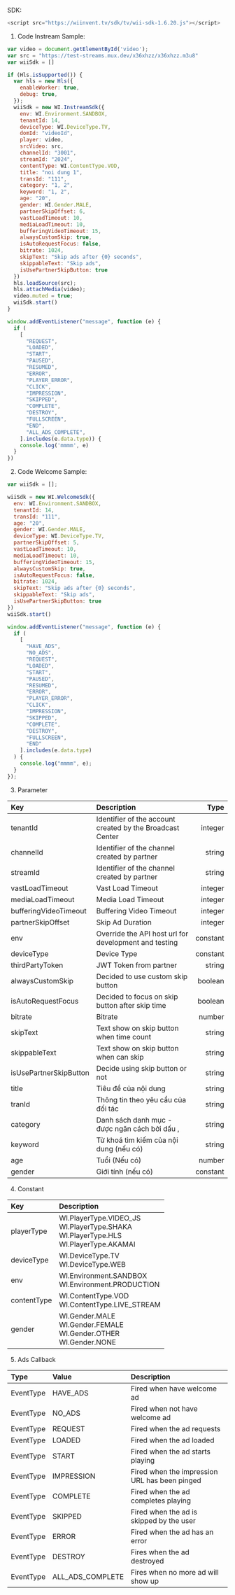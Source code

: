 SDK:

````javascript
<script src="https://wiinvent.tv/sdk/tv/wii-sdk-1.6.20.js"></script>
````

1. Code Instream Sample:

```javascript
var video = document.getElementById('video');
var src = "https://test-streams.mux.dev/x36xhzz/x36xhzz.m3u8"
var wiiSdk = []

if (Hls.isSupported()) {
  var hls = new Hls({
    enableWorker: true,
    debug: true,
  });
  wiiSdk = new WI.InstreamSdk({
    env: WI.Environment.SANDBOX,
    tenantId: 14,
    deviceType: WI.DeviceType.TV,
    domId: "videoId",
    player: video,
    srcVideo: src,
    channelId: "3001",
    streamId: "2024",
    contentType: WI.ContentType.VOD,
    title: "noi dung 1",
    transId: "111",
    category: "1, 2",
    keyword: "1, 2",
    age: "20",
    gender: WI.Gender.MALE,
    partnerSkipOffset: 6,
    vastLoadTimeout: 10,
    mediaLoadTimeout: 10,
    bufferingVideoTimeout: 15,
    alwaysCustomSkip: true,
    isAutoRequestFocus: false,
    bitrate: 1024,
    skipText: "Skip ads after {0} seconds",
    skippableText: "Skip ads",
    isUsePartnerSkipButton: true
  })
  hls.loadSource(src);
  hls.attachMedia(video);
  video.muted = true;
  wiiSdk.start()
}

window.addEventListener("message", function (e) {
  if (
    [
      "REQUEST",
      "LOADED",
      "START",
      "PAUSED",
      "RESUMED",
      "ERROR",
      "PLAYER_ERROR",
      "CLICK",
      "IMPRESSION",
      "SKIPPED",
      "COMPLETE",
      "DESTROY",
      "FULLSCREEN",
      "END",
      "ALL_ADS_COMPLETE",
    ].includes(e.data.type)) {
    console.log('mmmm', e)
  }
})

```
2. Code Welcome Sample:

```javascript
var wiiSdk = [];

wiiSdk = new WI.WelcomeSdk({
  env: WI.Environment.SANDBOX,
  tenantId: 14,
  transId: "111",
  age: "20",
  gender: WI.Gender.MALE,  
  deviceType: WI.DeviceType.TV,
  partnerSkipOffset: 5,
  vastLoadTimeout: 10,
  mediaLoadTimeout: 10,
  bufferingVideoTimeout: 15,
  alwaysCustomSkip: true,
  isAutoRequestFocus: false,
  bitrate: 1024,
  skipText: "Skip ads after {0} seconds",
  skippableText: "Skip ads",
  isUsePartnerSkipButton: true
})
wiiSdk.start()

window.addEventListener("message", function (e) {
  if (
    [
      "HAVE_ADS",
      "NO_ADS",
      "REQUEST",
      "LOADED",
      "START",
      "PAUSED",
      "RESUMED",
      "ERROR",
      "PLAYER_ERROR",
      "CLICK",
      "IMPRESSION",
      "SKIPPED",
      "COMPLETE",
      "DESTROY",
      "FULLSCREEN",
      "END"
    ].includes(e.data.type)
  ) {
    console.log("mmmm", e);
  }
});

```
3. Parameter

| Key                     | Description                                               |     Type |
|:------------------------|:----------------------------------------------------------|---------:|
| tenantId                | Identifier of the account created by the Broadcast Center |  integer |
| channelId               | Identifier of the channel created by partner              |   string |
| streamId                | Identifier of the channel created by partner              |   string |
| vastLoadTimeout         | Vast Load Timeout                                         |  integer |
| mediaLoadTimeout        | Media Load Timeout                                        |  integer |
| bufferingVideoTimeout   | Buffering Video Timeout                                   |  integer |                                  
| partnerSkipOffset       | Skip Ad Duration                                          |  integer |                                  
| env                     | Override the API host url for development and testing     | constant |
| deviceType              | Device Type                                               | constant |
| thirdPartyToken         | JWT Token from partner                                    |   string |
| alwaysCustomSkip        | Decided to use custom skip button                         |  boolean |
| isAutoRequestFocus      | Decided to focus on skip button after skip time           |  boolean |
| bitrate                 | Bitrate                                                   |   number |
| skipText                | Text show on skip button when time count                  |   string |
| skippableText           | Text show on skip button when can skip                    |   string |
| isUsePartnerSkipButton  | Decide using skip button or not                           |   string |
| title                   | Tiêu đề của nội dung                                    |   string |
| tranId                  | Thông tin theo yêu cẩu của đối tác                      |   string |
| category                | Danh sách danh mục - được ngăn cách bởi dấu ,           |   string |
| keyword                 | Từ khoá tìm kiếm của nội dung (nếu có)                  |   string |
| age                     | Tuổi (Nếu có)                                           |   number |
| gender                  | Giới tính (nếu có)                                      | constant |
4. Constant

| Key         | Description                                                                                      |     
|:------------|:-------------------------------------------------------------------------------------------------|
| playerType  | WI.PlayerType.VIDEO_JS <br> WI.PlayerType.SHAKA <br> WI.PlayerType.HLS <br/>WI.PlayerType.AKAMAI |  
| deviceType  | WI.DeviceType.TV <br/> WI.DeviceType.WEB                                                         |  
| env         | WI.Environment.SANDBOX <br/> WI.Environment.PRODUCTION                                           |   
| contentType | WI.ContentType.VOD <br/>WI.ContentType.LIVE_STREAM                                               | 
| gender      | WI.Gender.MALE <br/>WI.Gender.FEMALE <br/>WI.Gender.OTHER <br/>WI.Gender.NONE                    | 

5. Ads Callback

| Type      | Value            | Description                                   |
|:----------|:-----------------|:----------------------------------------------|
| EventType | HAVE_ADS         | Fired when have welcome ad                    |
| EventType | NO_ADS           | Fired when not have welcome ad                |
| EventType | REQUEST          | Fired when the ad requests                    |
| EventType | LOADED           | Fired when the ad loaded                      |
| EventType | START            | Fired when the ad starts playing              |
| EventType | IMPRESSION       | Fired when the impression URL has been pinged |
| EventType | COMPLETE         | Fired when the ad completes playing           |
| EventType | SKIPPED          | Fired when the ad is skipped by the user      |
| EventType | ERROR            | Fired when the ad has an error                |
| EventType | DESTROY          | Fires when the ad destroyed                   |
| EventType | ALL_ADS_COMPLETE | Fires when no more ad will show up            |

